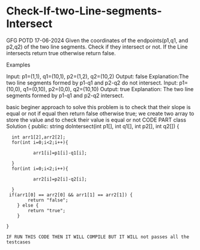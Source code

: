 # Check-If-two-Line-segments-Intersect
GFG POTD 17-06-2024
Given the coordinates of the endpoints(p1,q1, and p2,q2) of the two line segments. Check if they intersect or not. If the Line intersects return true otherwise return false.

Examples

Input: p1=(1,1), q1=(10,1), p2=(1,2), q2=(10,2)
Output: false
Explanation:The two line segments formed by p1-q1 and p2-q2 do not intersect.
Input: p1=(10,0), q1=(0,10), p2=(0,0), q2=(10,10)
Output: true
Explanation: The two line segments formed by p1-q1 and p2-q2 intersect.



basic beginer approach to solve this problem is to check that their slope is equal or not if equal then return false otherwise true;
we create two array to store the value and to check their value is equal or not
CODE PART
class Solution {
  public:
    string doIntersect(int p1[], int q1[], int p2[], int q2[]) {
    
      int arr1[2],arr2[2];
      for(int i=0;i<2;i++){
         
              arr1[i]=p1[i]-q1[i];
          
      }
      for(int i=0;i<2;i++){
          
              arr2[i]=p2[i]-q2[i];
          
      }
     if(arr1[0] == arr2[0] && arr1[1] == arr2[1]) {
            return "false";
        } else {
            return "true";
        }
          
    }

    IF RUN THIS CODE THEN IT WILL COMPILE BUT IT WILL not passes all the testcases
    
